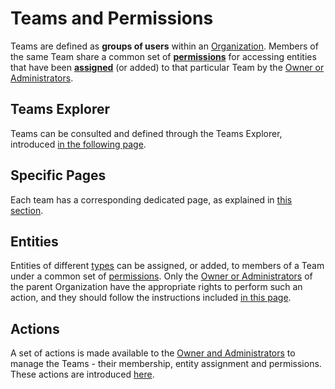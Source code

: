# Teams and Permissions

Teams are defined as **groups of users** within an [Organization](overview.md). Members of the same Team share a common set of **[permissions](../../entities-general/permissions.md)** for accessing entities that have been **[assigned](../actions/team/add-remove-entity.md)** (or added) to that particular Team by the [Owner or Administrators](roles.md). 

## Teams Explorer 

Teams can be consulted and defined through the  Teams Explorer, introduced [in the following page](../ui/teams-explorer.md).

## Specific Pages

Each team has a corresponding dedicated page, as explained in [this section](../ui/team-page.md).

## Entities

Entities of different [types](../../entities-general/overview.md) can be assigned, or added, to members of a Team under a common set of [permissions](../../entities-general/permissions.md). Only the [Owner or Administrators](roles.md) of the parent Organization have the appropriate rights to perform such an action, and they should follow the instructions included [in this page](../actions/team/add-remove-entity.md).

## Actions

A set of actions is made available to the [Owner and Administrators](roles.md) to manage the Teams - their membership, entity assignment and permissions. These actions are introduced [here](../actions/team/overview.md).
